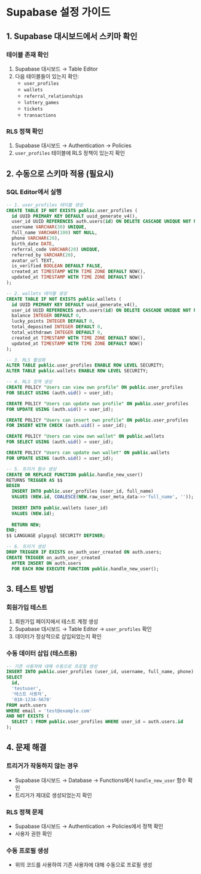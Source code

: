 # Supabase 설정 가이드

## 1. Supabase 대시보드에서 스키마 확인

### 테이블 존재 확인
1. Supabase 대시보드 → Table Editor
2. 다음 테이블들이 있는지 확인:
   - `user_profiles`
   - `wallets`
   - `referral_relationships`
   - `lottery_games`
   - `tickets`
   - `transactions`

### RLS 정책 확인
1. Supabase 대시보드 → Authentication → Policies
2. `user_profiles` 테이블에 RLS 정책이 있는지 확인

## 2. 수동으로 스키마 적용 (필요시)

### SQL Editor에서 실행
```sql
-- 1. user_profiles 테이블 생성
CREATE TABLE IF NOT EXISTS public.user_profiles (
  id UUID PRIMARY KEY DEFAULT uuid_generate_v4(),
  user_id UUID REFERENCES auth.users(id) ON DELETE CASCADE UNIQUE NOT NULL,
  username VARCHAR(30) UNIQUE,
  full_name VARCHAR(100) NOT NULL,
  phone VARCHAR(20),
  birth_date DATE,
  referral_code VARCHAR(20) UNIQUE,
  referred_by VARCHAR(20),
  avatar_url TEXT,
  is_verified BOOLEAN DEFAULT FALSE,
  created_at TIMESTAMP WITH TIME ZONE DEFAULT NOW(),
  updated_at TIMESTAMP WITH TIME ZONE DEFAULT NOW()
);

-- 2. wallets 테이블 생성
CREATE TABLE IF NOT EXISTS public.wallets (
  id UUID PRIMARY KEY DEFAULT uuid_generate_v4(),
  user_id UUID REFERENCES auth.users(id) ON DELETE CASCADE UNIQUE NOT NULL,
  balance INTEGER DEFAULT 0,
  lucky_points INTEGER DEFAULT 0,
  total_deposited INTEGER DEFAULT 0,
  total_withdrawn INTEGER DEFAULT 0,
  created_at TIMESTAMP WITH TIME ZONE DEFAULT NOW(),
  updated_at TIMESTAMP WITH TIME ZONE DEFAULT NOW()
);

-- 3. RLS 활성화
ALTER TABLE public.user_profiles ENABLE ROW LEVEL SECURITY;
ALTER TABLE public.wallets ENABLE ROW LEVEL SECURITY;

-- 4. RLS 정책 생성
CREATE POLICY "Users can view own profile" ON public.user_profiles 
FOR SELECT USING (auth.uid() = user_id);

CREATE POLICY "Users can update own profile" ON public.user_profiles 
FOR UPDATE USING (auth.uid() = user_id);

CREATE POLICY "Users can insert own profile" ON public.user_profiles 
FOR INSERT WITH CHECK (auth.uid() = user_id);

CREATE POLICY "Users can view own wallet" ON public.wallets 
FOR SELECT USING (auth.uid() = user_id);

CREATE POLICY "Users can update own wallet" ON public.wallets 
FOR UPDATE USING (auth.uid() = user_id);

-- 5. 트리거 함수 생성
CREATE OR REPLACE FUNCTION public.handle_new_user()
RETURNS TRIGGER AS $$
BEGIN
  INSERT INTO public.user_profiles (user_id, full_name)
  VALUES (NEW.id, COALESCE(NEW.raw_user_meta_data->>'full_name', ''));
  
  INSERT INTO public.wallets (user_id)
  VALUES (NEW.id);
  
  RETURN NEW;
END;
$$ LANGUAGE plpgsql SECURITY DEFINER;

-- 6. 트리거 생성
DROP TRIGGER IF EXISTS on_auth_user_created ON auth.users;
CREATE TRIGGER on_auth_user_created
  AFTER INSERT ON auth.users
  FOR EACH ROW EXECUTE FUNCTION public.handle_new_user();
```

## 3. 테스트 방법

### 회원가입 테스트
1. 회원가입 페이지에서 테스트 계정 생성
2. Supabase 대시보드 → Table Editor → `user_profiles` 확인
3. 데이터가 정상적으로 삽입되었는지 확인

### 수동 데이터 삽입 (테스트용)
```sql
-- 기존 사용자에 대해 수동으로 프로필 생성
INSERT INTO public.user_profiles (user_id, username, full_name, phone)
SELECT 
  id,
  'testuser',
  '테스트 사용자',
  '010-1234-5678'
FROM auth.users 
WHERE email = 'test@example.com'
AND NOT EXISTS (
  SELECT 1 FROM public.user_profiles WHERE user_id = auth.users.id
);
```

## 4. 문제 해결

### 트리거가 작동하지 않는 경우
- Supabase 대시보드 → Database → Functions에서 `handle_new_user` 함수 확인
- 트리거가 제대로 생성되었는지 확인

### RLS 정책 문제
- Supabase 대시보드 → Authentication → Policies에서 정책 확인
- 사용자 권한 확인

### 수동 프로필 생성
- 위의 코드를 사용하여 기존 사용자에 대해 수동으로 프로필 생성
